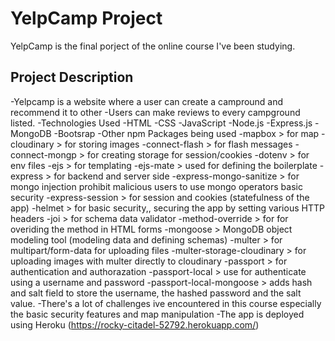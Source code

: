 # YelpCamp Project
YelpCamp is the final porject of the online course I've been studying.

## Project Description
-Yelpcamp is a website where a user can create a campround and recommend it to other
-Users can make reviews to every campground listed.
-Technologies Used
  -HTML
  -CSS
  -JavaScript
  -Node.js
  -Express.js
  -MongoDB
  -Bootsrap
-Other npm Packages being used
  -mapbox > for map
  -cloudinary > for storing images
  -connect-flash > for flash messages
  -connect-mongp > for creating storage for session/cookies
  -dotenv > for env files
  -ejs > for templating
  -ejs-mate > used for defining the boilerplate
  -express > for backend and server side
  -express-mongo-sanitize > for mongo injection prohibit malicious users to use mongo operators basic security
  -express-session > for session and cookies (statefulness of the app)
  -helmet > for basic security,, securing the app by setting various HTTP headers
  -joi >  for schema data validator
  -method-override > for for overiding the method in HTML forms
  -mongoose > MongoDB object modeling tool (modeling data and defining schemas)
  -multer > for multipart/form-data for uploading files
  -multer-storage-cloudinary > for uploading images with multer directly to cloudinary
  -passport > for authentication and authorazation
  -passport-local > use for authenticate using a username and password
  -passport-local-mongoose > adds hash and salt field to store the username, the hashed password and the salt value.
-There's a lot of challenges ive encountered in this course especially the basic security features and map manipulation
-The app is deployed using Heroku (https://rocky-citadel-52792.herokuapp.com/)
